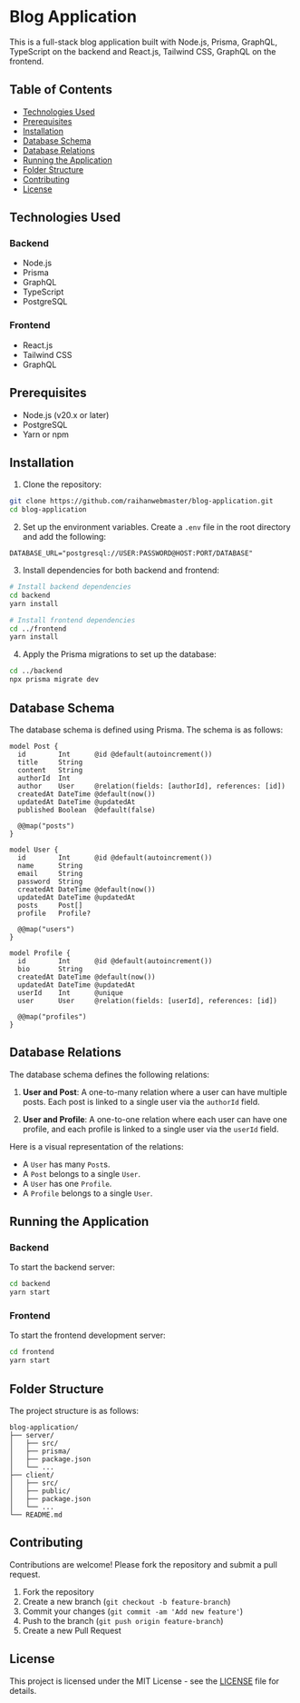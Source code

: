 
# Blog Application

This is a full-stack blog application built with Node.js, Prisma, GraphQL, TypeScript on the backend and React.js, Tailwind CSS, GraphQL on the frontend.

## Table of Contents

- [Technologies Used](#technologies-used)
- [Prerequisites](#prerequisites)
- [Installation](#installation)
- [Database Schema](#database-schema)
- [Database Relations](#database-relations)
- [Running the Application](#running-the-application)
- [Folder Structure](#folder-structure)
- [Contributing](#contributing)
- [License](#license)

## Technologies Used

### Backend

- Node.js
- Prisma
- GraphQL
- TypeScript
- PostgreSQL

### Frontend

- React.js
- Tailwind CSS
- GraphQL

## Prerequisites

- Node.js (v20.x or later)
- PostgreSQL
- Yarn or npm

## Installation

1. Clone the repository:

```bash
git clone https://github.com/raihanwebmaster/blog-application.git
cd blog-application
```

2. Set up the environment variables. Create a `.env` file in the root directory and add the following:

```env
DATABASE_URL="postgresql://USER:PASSWORD@HOST:PORT/DATABASE"
```

3. Install dependencies for both backend and frontend:

```bash
# Install backend dependencies
cd backend
yarn install

# Install frontend dependencies
cd ../frontend
yarn install
```

4. Apply the Prisma migrations to set up the database:

```bash
cd ../backend
npx prisma migrate dev
```

## Database Schema

The database schema is defined using Prisma. The schema is as follows:

```prisma
model Post {
  id        Int      @id @default(autoincrement())
  title     String
  content   String
  authorId  Int
  author    User     @relation(fields: [authorId], references: [id])
  createdAt DateTime @default(now())
  updatedAt DateTime @updatedAt
  published Boolean  @default(false)

  @@map("posts")
}

model User {
  id        Int      @id @default(autoincrement())
  name      String
  email     String
  password  String
  createdAt DateTime @default(now())
  updatedAt DateTime @updatedAt
  posts     Post[]
  profile   Profile?

  @@map("users")
}

model Profile {
  id        Int      @id @default(autoincrement())
  bio       String
  createdAt DateTime @default(now())
  updatedAt DateTime @updatedAt
  userId    Int      @unique
  user      User     @relation(fields: [userId], references: [id])

  @@map("profiles")
}
```

## Database Relations

The database schema defines the following relations:

1. **User and Post**: A one-to-many relation where a user can have multiple posts. Each post is linked to a single user via the `authorId` field.

2. **User and Profile**: A one-to-one relation where each user can have one profile, and each profile is linked to a single user via the `userId` field.

Here is a visual representation of the relations:

- A `User` has many `Post`s.
- A `Post` belongs to a single `User`.
- A `User` has one `Profile`.
- A `Profile` belongs to a single `User`.

## Running the Application

### Backend

To start the backend server:

```bash
cd backend
yarn start
```

### Frontend

To start the frontend development server:

```bash
cd frontend
yarn start
```

## Folder Structure

The project structure is as follows:

```
blog-application/
├── server/
│   ├── src/
│   ├── prisma/
│   ├── package.json
│   └── ...
├── client/
│   ├── src/
│   ├── public/
│   ├── package.json
│   └── ...
└── README.md
```

## Contributing

Contributions are welcome! Please fork the repository and submit a pull request.

1. Fork the repository
2. Create a new branch (`git checkout -b feature-branch`)
3. Commit your changes (`git commit -am 'Add new feature'`)
4. Push to the branch (`git push origin feature-branch`)
5. Create a new Pull Request

## License

This project is licensed under the MIT License - see the [LICENSE](LICENSE) file for details.
